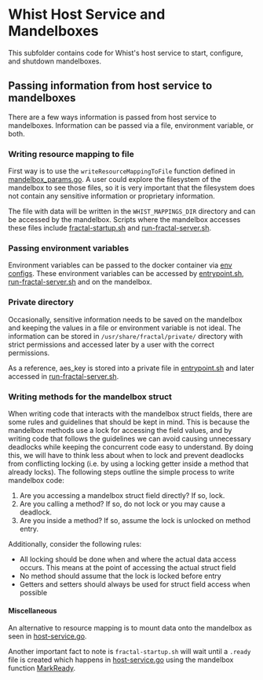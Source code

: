 # Whist Host Service and Mandelboxes

This subfolder contains code for Whist's host service to start, configure, and shutdown mandelboxes.

## Passing information from host service to mandelboxes

There are a few ways information is passed from host service to mandelboxes. Information can be passed via a file, environment variable, or both.

### Writing resource mapping to file

First way is to use the `writeResourceMappingToFile` function defined in [mandelbox_params.go](https://github.com/fractal/fractal/blob/dev/host-service/mandelbox/mandelbox_params.go#L73). A user could explore the filesystem of the mandelbox to see those files, so it is very important that the filesystem does not contain any sensitive information or proprietary information.

The file with data will be written in the `WHIST_MAPPINGS_DIR` directory and can be accessed by the mandelbox. Scripts where the mandelbox accesses these files include [fractal-startup.sh](https://github.com/fractal/fractal/blob/dev/mandelboxes/base/startup/fractal-startup.sh) and [run-fractal-server.sh](https://github.com/fractal/fractal/blob/dev/mandelboxes/base/main/run-fractal-server.sh#L13).

### Passing environment variables

Environment variables can be passed to the docker container via [env configs](https://github.com/fractal/fractal/blob/dev/host-service/host-service.go#L233). These environment variables can be accessed by [entrypoint.sh](https://github.com/fractal/fractal/blob/dev/mandelboxes/base/startup/entrypoint.sh), [run-fractal-server.sh](https://github.com/fractal/fractal/blob/dev/mandelboxes/base/main/run-fractal-server.sh#L13) and on the mandelbox.

### Private directory

Occasionally, sensitive information needs to be saved on the mandelbox and keeping the values in a file or environment variable is not ideal. The information can be stored in `/usr/share/fractal/private/` directory with strict permissions and accessed later by a user with the correct permissions.

As a reference, aes_key is stored into a private file in [entrypoint.sh](https://github.com/fractal/fractal/blob/dev/mandelboxes/base/startup/entrypoint.sh#L14) and later accessed in [run-fractal-server.sh](https://github.com/fractal/fractal/blob/dev/mandelboxes/base/main/run-fractal-server.sh#L11).

### Writing methods for the mandelbox struct

When writing code that interacts with the mandelbox struct fields, there are some rules and guidelines that should be kept in mind. This is because the mandelbox methods use a lock for accessing the field values, and by writing code that follows the guidelines we can avoid causing unnecessary deadlocks while keeping the concurrent code easy to understand. By doing this, we will have to think less about when to lock and prevent deadlocks from conflicting locking (i.e. by using a locking getter inside a method that already locks). The following steps outline the simple process to write mandelbox code:

1. Are you accessing a mandelbox struct field directly? If so, lock.
2. Are you calling a method? If so, do not lock or you may cause a deadlock.
3. Are you inside a method? If so, assume the lock is unlocked on method entry.

Additionally, consider the following rules:

- All locking should be done when and where the actual data access occurs. This means at the point of accessing the actual struct field
- No method should assume that the lock is locked before entry
- Getters and setters should always be used for struct field access when possible

#### Miscellaneous

An alternative to resource mapping is to mount data onto the mandelbox as seen in [host-service.go](https://github.com/fractal/fractal/blob/dev/host-service/host-service.go#L564).

Another important fact to note is `fractal-startup.sh` will wait until a `.ready` file is created which happens in [host-service.go](https://github.com/fractal/fractal/blob/dev/host-service/host-service.go#L728) using the mandelbox function [MarkReady](https://github.com/fractal/fractal/blob/dev/host-service/mandelbox/mandelbox_params.go#L50).
